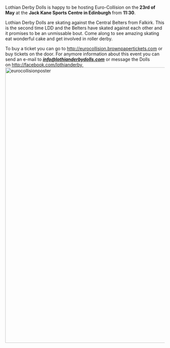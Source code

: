 <html><body><p>Lothian Derby Dolls is happy to be hosting Euro-Collision on the<strong> 23rd of May</strong> at the <strong>Jack Kane Sports Centre in Edinburgh</strong> from <strong>11:30</strong>.

Lothian Derby Dolls are skating against the Central Belters from Falkirk. This is the second time LDD and the Belters have skated against each other and it promises to be an unmissable bout.
Come along to see amazing skating eat wonderful cake and get involved in roller derby.

To buy a ticket you can go to <a class="" href="http://eurocollision.brownpapertickets.com/" target="_blank">http://eurocollision.brownpapertickets.com</a> or buy tickets on the door.
For anymore information about this event you can send an e-mail to <strong><em>info@lothianderbydolls.com</em></strong> or message the Dolls on <a href="http://facebook.com/lothianderby">http://facebook.com/lothianderby <img class="aligncenter size-large wp-image-4646" src="https://www.scottishrollerderbyblog.com/2015/05/eurocollisionposter.png?w=614" alt="eurocollisionposter" width="614" height="869"></a></p></body></html>
